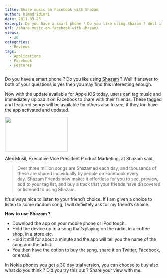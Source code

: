 ```yaml
---
title: Share music on Facebook with Shazam
author: himadridimri
date: 2011-03-25
excerpt: Do you have a smart phone ? Do you like using Shazam ? Well if answer to both of your questions is yes then you may find this interesting enough.
url: /share-music-on-facebook-with-shazam/
views:
  - 20
categories:
  - Reviews
tags:
  - Applications
  - Facebook
  - Features
---
```

Do you have a smart phone ? Do you like using <a href="http://www.shazam.com/" onclick="_gaq.push(['_trackEvent', 'outbound-article', 'http://www.shazam.com/', 'Shazam']);" >Shazam</a> ? Well if answer to both of your questions is yes then you may find this interesting enough.

Now with the update available for Apple iOS today, users can tag music and immediately upload it on Facebook to share with their friends. These tagged and featured songs will be available for others also to see, if they too have the app activated and updated.

[<img class="alignnone size-full wp-image-6319" src="http://cdn.devilsworkshop.org/files/2011/03/Shazam.jpg" alt="" width="200" height="112" />][1]

Alex Musil, Executive Vice President Product Marketing, at Shazam said,

> Over three million songs are Shazamed each day, and thousands of these are shared individually by people on Facebook every day. Shazam Friends now makes it effortless for you to see, preview, add to your tag list, and buy a track that your friends have discovered or listened to using Shazam.

It&#8217;s always nice to listen to your friend&#8217;s choice. If I am given a choice to listen to some random song, I will definitely ask for my friend&#8217;s choice.

**How to use Shazam ?**

  * Download the app on your mobile phone or iPod touch.
  * Hold the device up to a song that’s playing on the radio, in a coffee shop, in a store etc.
  * Hold it still for about a minute and the app will tell you the name of the song and the artist.
  * You then have the option to buy the song, share it on Twitter, Facebook, or email.

In Nokia phones you get a 30 day trial version, you can choose to buy also. what do you think ? Did you try this out ? Share your view with me.

 [1]: http://cdn.devilsworkshop.org/files/2011/03/Shazam.jpg
